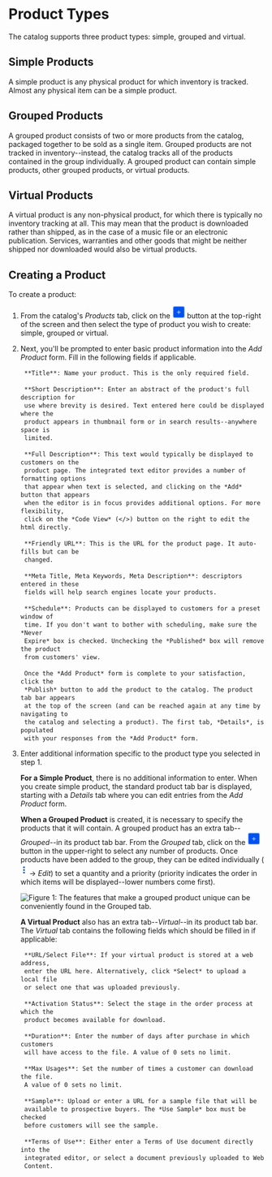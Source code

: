 # Product Types

The catalog supports three product types: simple, grouped and virtual.

## Simple Products

A simple product is any physical product for which inventory is tracked. Almost
any physical item can be a simple product.

## Grouped Products

A grouped product consists of two or more products from the catalog,
packaged together to be sold as a single item.  Grouped products are not tracked
in inventory--instead, the catalog tracks all of the products contained in the
group individually. A grouped product can contain simple products, other grouped
products, or virtual products.

## Virtual Products

A virtual product is any non-physical product, for which there is typically no
inventory tracking at all. This may mean that the product is downloaded rather
than shipped, as in the case of a music file or an electronic publication.
Services, warranties and other goods that might be neither shipped nor
downloaded would also be virtual products.

## Creating a Product

To create a product:

1. From the catalog's *Products* tab, click on the ![Add](../../../../images/icon-add.png) button at the top-right
   of the screen and then select the type of product you wish to create: simple,
   grouped or virtual.

2. Next, you'll be prompted to enter basic product information into the *Add
   Product* form. Fill in the following fields if applicable.

        **Title**: Name your product. This is the only required field.

        **Short Description**: Enter an abstract of the product's full description for
        use where brevity is desired. Text entered here could be displayed where the
        product appears in thumbnail form or in search results--anywhere space is
        limited.

        **Full Description**: This text would typically be displayed to customers on the
        product page. The integrated text editor provides a number of formatting options
        that appear when text is selected, and clicking on the *Add* button that appears
        when the editor is in focus provides additional options. For more flexibility,
        click on the *Code View* (</>) button on the right to edit the html directly.

        **Friendly URL**: This is the URL for the product page. It auto-fills but can be
        changed.

        **Meta Title, Meta Keywords, Meta Description**: descriptors entered in these
        fields will help search engines locate your products. 

        **Schedule**: Products can be displayed to customers for a preset window of
        time. If you don't want to bother with scheduling, make sure the *Never
        Expire* box is checked. Unchecking the *Published* box will remove the product
        from customers' view.

        Once the *Add Product* form is complete to your satisfaction, click the
        *Publish* button to add the product to the catalog. The product tab bar appears
        at the top of the screen (and can be reached again at any time by navigating to
        the catalog and selecting a product). The first tab, *Details*, is populated
        with your responses from the *Add Product* form.

3. Enter additional information specific to the product type you selected in
   step 1.

   **For a Simple Product**, there is no additional information to enter. When
   you create simple product, the standard product tab bar is displayed,
   starting with a *Details* tab where you can edit entries from the *Add
   Product* form.

   **When a Grouped Product** is created, it is necessary to specify the
   products that it will contain. A grouped product has an extra
   tab--*Grouped*--in its product tab bar. From the *Grouped* tab, click on the
   ![Add](../../../../images/icon-add.png) button in the upper-right to select
   any number of products. Once products have been added to the group, they can
   be edited individually (![options](../../../../images/icon-options.png)
   &rarr; *Edit*) to set a quantity and a priority (priority indicates the order
   in which items will be displayed--lower numbers come first).

   ![Figure 1: The features that make a grouped product unique can be conveniently found in the *Grouped* tab.](../../../../images/grouped-product.png)

   **A Virtual Product** also has an extra tab--*Virtual*--in its product tab
   bar. The *Virtual* tab contains the following fields which should be filled
   in if applicable:

        **URL/Select File**: If your virtual product is stored at a web address,
        enter the URL here. Alternatively, click *Select* to upload a local file
        or select one that was uploaded previously.

        **Activation Status**: Select the stage in the order process at which the
        product becomes available for download.

        **Duration**: Enter the number of days after purchase in which customers
        will have access to the file. A value of 0 sets no limit.

        **Max Usages**: Set the number of times a customer can download the file.
        A value of 0 sets no limit.

        **Sample**: Upload or enter a URL for a sample file that will be
        available to prospective buyers. The *Use Sample* box must be checked
        before customers will see the sample.

        **Terms of Use**: Either enter a Terms of Use document directly into the
        integrated editor, or select a document previously uploaded to Web
        Content.
